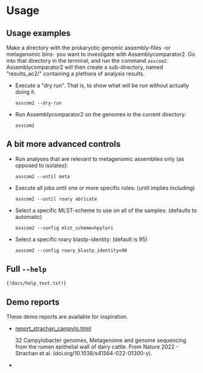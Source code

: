 # Usage

## Usage examples

Make a directory with the prokaryotic genomic assembly-files -or metagenomic bins- you want to investigate with Assemblycomparator2. 
Go into that directory in the terminal, and run the command `asscom2`. 
Assemblycomparator2 will then create a sub-directory, named "results_ac2/" containing a plethora of analysis results. 
  
  - Execute a "dry run". That is, to show what will be run without actually doing it.

    ```
    asscom2 --dry-run
    ```

  - Run Assemblycomparator2 on the genomes in the current directory:

    ```
    asscom2
    ```
    

## A bit more advanced controls 

  - Run analyses that are relevant to metagenomic assemblies only (as opposed to isolates):

    ```
    asscom2 --until meta
    ```
    
  - Execute all jobs until one or more specific rules: (until implies including)
    
    ```
    asscom2 --until roary abricate
    ```
    
  - Select a specific MLST-scheme to use on all of the samples: (defaults to automatic)
    
    ```
    asscom2 --config mlst_scheme=hpylori
    ```
    
  - Select a specific roary blastp-identity: (default is 95)

    ```
    asscom2 --config roary_blastp_identity=90
    ```
      



## Full `--help`

```txt
{!docs/help_text.txt!}
```


## Demo reports

These demo reports are available for inspiration.

  - [report_strachan_campylo.html](https://github.com/cmkobel/assemblycomparator2/raw/master/tests/strachan_campylo/report_strachan_campylo.html.zip)

    32 Campylobacter genomes, Metagenome and genome sequencing from the rumen epithelial wall of dairy cattle. From Nature 2022 - Strachan et al. (doi.<nolink />org/10.1038/s41564-022-01300-y).
  - 





